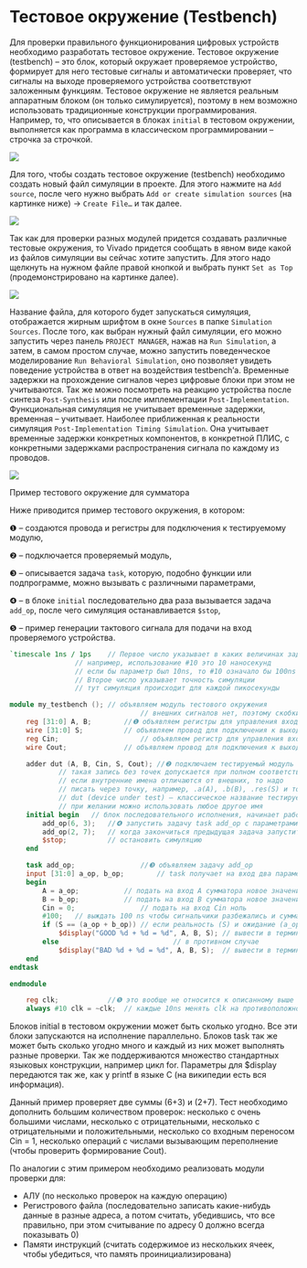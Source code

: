 # Тестовое окружение (Testbench)

Для проверки правильного функционирования цифровых устройств необходимо разработать тестовое окружение. Тестовое окружение (testbench) – это блок, который окружает проверяемое устройство, формирует для него тестовые сигналы и автоматически проверяет, что сигналы на выходе проверяемого устройства соответствуют заложенным функциям. Тестовое окружение не является реальным аппаратным блоком (он только симулируется), поэтому в нем возможно использовать традиционные конструкции программирования. Например, то, что описывается в блоках `initial` в тестовом окружении, выполняется как программа в классическом программировании – строчка за строчкой.

![](../Other/Pic/tb_1.png)

Для того, чтобы создать тестовое окружение (testbench) необходимо создать новый файл симуляции в проекте. Для этого нажмите на `Add source`, после чего нужно выбрать `Add or create simulation sources` (на картинке ниже) → `Create File…` и так далее.

![](../Other/Pic/tb_2.png)

Так как для проверки разных модулей придется создавать различные тестовые окружения, то Vivado придется сообщать в явном виде какой из файлов симуляции вы сейчас хотите запустить. Для этого надо щелкнуть на нужном файле правой кнопкой и выбрать пункт `Set as Top` (продемонстрировано на картинке далее).

![](../Other/Pic/tb_3.png)

Название файла, для которого будет запускаться симуляция, отображается жирным шрифтом в окне `Sources` в папке `Simulation Sources`. После того, как выбран нужный файл симуляции, его можно запустить через панель `PROJECT MANAGER`, нажав на `Run Simulation`, а затем, в самом простом случае, можно запустить поведенческое моделирование `Run Behavioral Simulation`, оно позволяет увидеть поведение устройства в ответ на воздействия testbench’а. Временные задержки на прохождение сигналов через цифровые блоки при этом не учитываются. Так же можно посмотреть на реакцию устройства после синтеза `Post-Synthesis` или после имплементации `Post-Implementation`. Функциональная симуляция не учитывает временные задержки, временная – учитывает. Наиболее приближенная к реальности симуляция `Post-Implementation Timing Simulation`. Она учитывает временные задержки конкретных компонентов, в конкретной ПЛИС, с конкретными задержками распространения сигнала по каждому из проводов.

![](../Other/Pic/tb_4.png)

Пример тестового окружение для сумматора

Ниже приводится пример тестового окружения, в котором:

❶ – создаются провода и регистры для подключения к тестируемому модулю,

❷ – подключается проверяемый модуль, 

❸ – описывается задача `task`, которую, подобно функции или подпрограмме, можно вызывать с различными параметрами,

❹ – в блоке `initial` последовательно два раза вызывается задача `add_op`, после чего симуляция останавливается `$stop`,

❺ – пример генерации тактового сигнала для подачи на вход проверяемого устройства.


``` verilog
`timescale 1ns / 1ps	// Первое число указывает в каких величинах задержка
				// например, использование #10 это 10 наносекунд
				// если бы параметр был 10ns, то #10 означало бы 100ns
				// Второе число указывает точность симуляции
				// тут симуляция происходит для каждой пикосекунды

module my_testbench ();	// объявляем модуль тестового окружения
								// внешних сигналов нет, поэтому скобки пустые
	reg [31:0] A, B;		//❶ объявляем регистры для управления входами сумматора
	wire [31:0] S;			// объявляем провод для подключения к выходу суммы
	reg Cin;					// объявляем регистр для управления входом Cin
	wire Cout;				// объявляем провод для подключения к выходу Cout

	adder dut (A, B, Cin, S, Cout);	//❷ подключаем тестируемый модуль
			// такая запись без точек допускается при полном соответствии имен
			// если внутренние имена отличаются от внешних, то надо
			// писать через точку, например, .a(A), .b(B), .res(S) и тому подобное
			// dut (device under test) – классическое название тестируемого модуля,
			// при желании можно использовать любое другое имя
	initial begin   // блок последовательного исполнения, начинает работу с момента времени 0
		add_op(6, 3);	//❹ запустить задачу task add_op с параметрами 6 и 3
		add_op(2, 7);	// когда закончиться предыдущая задача запустить новую
		$stop;			// остановить симуляцию
	end

	task add_op;				//❸ объявляем задачу add_op
	input [31:0] a_op, b_op; 		// task получает на вход два параметра
	begin
		A = a_op;			// подать на вход A сумматора новое значение a_op
		B = b_op;			// подать на вход B сумматора новое значение b_op
		Cin = 0;				// подать на вход Cin ноль
		#100;	// выждать 100 ns чтобы сигнальчики разбежались и сумматор успел посчитать
		if (S == (a_op + b_op))	// если реальность (S) и ожидание (a_op+b_op) совпадают, то
			$display("GOOD %d + %d = %d", A, B, S);	// вывести в терминал сообщение good
		else							// в противном случае
			$display("BAD %d + %d = %d", A, B, S);	// вывести в терминал другое сообщение
	end
endtask

endmodule 
```

``` verilog
	reg clk;			//❺ это вообще не относится к описанному выше testbench’у
	always #10 clk = ~clk; 	// каждые 10ns менять clk на противоположное значение
```

Блоков initial в тестовом окружении может быть сколько угодно. Все эти блоки запускаются на исполнение параллельно. Блоков task так же может быть сколько угодно много и каждый из них может выполнять разные проверки. Так же поддерживаются множество стандартных языковых конструкции, например цикл for. Параметры для $display передаются так же, как у printf в языке C (на википедии есть вся информация).

Данный пример проверяет две суммы (6+3) и (2+7). Тест необходимо дополнить большим количеством проверок: несколько с очень большими числами, несколько с отрицательными, несколько с отрицательными и положительными, несколько со входным переносом Cin = 1, несколько операций с числами вызывающим переполнение (чтобы проверить формирование Cout).

По аналогии с этим примером необходимо реализовать модули проверки для:
- АЛУ (по несколько проверок на каждую операцию)
- Регистрового файла (последовательно записать какие-нибудь данные в разные адреса, а потом считать, убедившись, что все правильно, при этом считывание по адресу 0 должно всегда показывать 0)
- Памяти инструкций (считать содержимое из нескольких ячеек, чтобы убедиться, что память проинициализирована)